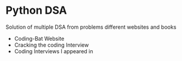 # Python DSA  

Solution of multiple DSA from problems different websites and books

*  Coding-Bat Website
*  Cracking the coding Interview
*  Coding Interviews I appeared in